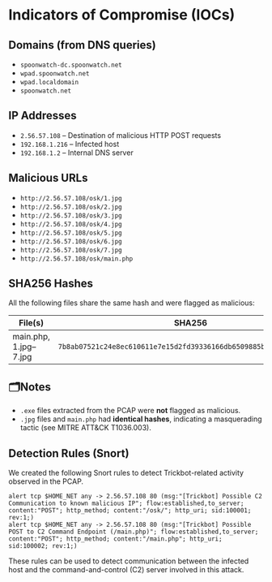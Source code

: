 # Indicators of Compromise (IOCs)

## Domains (from DNS queries)
- `spoonwatch-dc.spoonwatch.net`
- `wpad.spoonwatch.net`
- `wpad.localdomain`
- `spoonwatch.net`

## IP Addresses
- `2.56.57.108` – Destination of malicious HTTP POST requests
- `192.168.1.216` – Infected host
- `192.168.1.2` – Internal DNS server

## Malicious URLs
- `http://2.56.57.108/osk/1.jpg`
- `http://2.56.57.108/osk/2.jpg`
- `http://2.56.57.108/osk/3.jpg`
- `http://2.56.57.108/osk/4.jpg`
- `http://2.56.57.108/osk/5.jpg`
- `http://2.56.57.108/osk/6.jpg`
- `http://2.56.57.108/osk/7.jpg`
- `http://2.56.57.108/osk/main.php`

## SHA256 Hashes
All the following files share the same hash and were flagged as malicious:

| File(s)              | SHA256                                                              | Detection                          |
|----------------------|----------------------------------------------------------------------|-------------------------------------|
| main.php, 1.jpg–7.jpg| `7b8ab07521c24e8ec610611e7e15d2fd39336166db6509885b8500d2a2bbfb14`   | Win.Malware.Agent-7761700-0 (ClamAV) |

## 🗂Notes
- `.exe` files extracted from the PCAP were **not** flagged as malicious.
- `.jpg` files and `main.php` had **identical hashes**, indicating a masquerading tactic (see MITRE ATT&CK T1036.003).

## Detection Rules (Snort)

We created the following Snort rules to detect Trickbot-related activity observed in the PCAP.

```snort
alert tcp $HOME_NET any -> 2.56.57.108 80 (msg:"[Trickbot] Possible C2 Communication to known malicious IP"; flow:established,to_server; content:"POST"; http_method; content:"/osk/"; http_uri; sid:100001; rev:1;)
alert tcp $HOME_NET any -> 2.56.57.108 80 (msg:"[Trickbot] Possible POST to C2 Command Endpoint (/main.php)"; flow:established,to_server; content:"POST"; http_method; content:"/main.php"; http_uri; sid:100002; rev:1;)
```
These rules can be used to detect communication between the infected host and the command-and-control (C2) server involved in this attack.
